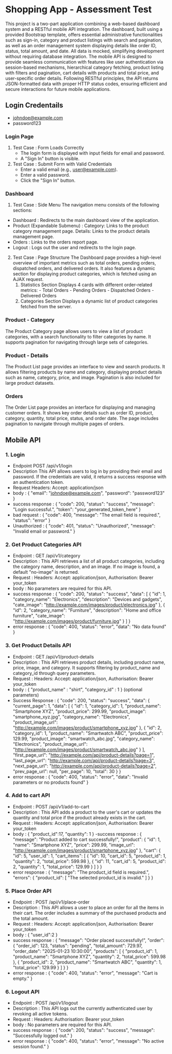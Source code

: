 # Shopping App - Assessment Test
This project is a two-part application combining a web-based dashboard system and a RESTful mobile API integration. The dashboard, built using a provided Bootstrap template, offers essential administrative functionalities such as sign-in, category and product listings with search and pagination, as well as an order management system displaying details like order ID, status, total amount, and date. All data is mocked, simplifying development without requiring database integration. The mobile API is designed to provide seamless communication with features like user authentication via session-based mechanisms, hierarchical category fetching, product listing with filters and pagination, cart details with products and total price, and user-specific order details. Following RESTful principles, the API returns JSON-formatted data with proper HTTP status codes, ensuring efficient and secure interactions for future mobile applications.

## Login Credentails
- johndoe@example.com          
- password123

### Login Page
1. Test Case : Form Loads Correctly
    - The login form is displayed with input fields for email and password.
    - A "Sign In" button is visible.
2. Test Case : Submit Form with Valid Credentials
    - Enter a valid email (e.g., user@example.com).
    - Enter a valid password.
    - Click the "Sign In" button.

### Dashboard
1. Test Case : Side Menu
The navigation menu consists of the following sections:
 - Dashboard :
    Redirects to the main dashboard view of the application.
 - Product (Expandable Submenu) :
    Category: Links to the product category management page.
    Details: Links to the product details management page.
 - Orders :
     Links to the orders report page.
 - Logout :
     Logs out the user and redirects to the login page.
2. Test Case : Page Structure
The Dashboard page provides a high-level overview of important metrics such as total orders, pending orders, dispatched orders, and delivered orders. It also features a dynamic section for displaying product categories, which is fetched using an AJAX request.
    1. Statistics Section
        Displays 4 cards with different order-related metrics:
            - Total Orders
            - Pending Orders
            - Dispatched Orders
            - Delivered Orders
    2. Categories Section
        Displays a dynamic list of product categories fetched from the server.

### Product - Category
The Product Category page allows users to view a list of product categories, with a search functionality to filter categories by name. It supports pagination for navigating through large sets of categories.

### Product - Details
The Product List page provides an interface to view and search products. It allows filtering products by name and category, displaying product details such as name, category, price, and image. Pagination is also included for large product datasets.

### Orders
The Order List page provides an interface for displaying and managing customer orders. It shows key order details such as order ID, product, category, quantity, total price, status, and order date. The page includes pagination to navigate through multiple pages of orders.

## Mobile API

### 1. Login
   
- Endpoint
POST /api/v1/login
- Description
This API allows users to log in by providing their email and password. If the credentials are valid, it returns a success response with an authentication token.
- Request
Headers: Accept: application/json 
- body   : {
  "email": "johndoe@example.com",
  "password": "password123"
}
- success response : {
  "code": 200,
  "status": "success",
  "message": "Login successful.",
  "token": "your_generated_token_here"
}
- bad request : {
  "code": 400,
  "message": "The email field is required.",
  "status": "error"
}
- Unauthorized : {
  "code": 401,
  "status": "Unauthorized",
  "message": "Invalid email or password."
}

### 2. Get Product Categories API
- Endpoint :
GET /api/v1/category
- Description :
This API retrieves a list of all product categories, including the category name, description, and an image. If no image is found, a default "no-image" is returned. 
- Request :
Headers:
Accept: application/json, Authorisation: Bearer your_token
- body : No parameters are required for this API.
- success response : {
  "code": 200,
  "status": "success",
  "data": [
    {
      "id": 1,
      "category_name": "Electronics",
      "description": "Devices and gadgets",
      "cate_image": "http://example.com/images/product/electronics.jpg"
    },
    {
      "id": 2,
      "category_name": "Furniture",
      "description": "Home and office furniture",
      "cate_image": "http://example.com/images/product/furniture.jpg"
    }
  ]
}
- error response : {
  "code": 400,
  "status": "error",
  "data": "No data found"
}

### 3. Get Product Details API
- Endpoint :
GET /api/v1/product-details
- Description :
This API retrieves product details, including product name, price, image, and category. It supports filtering by product_name and category_id through query parameters.
- Request :
Headers:
Accept: application/json, Authorisation: Bearer your_token
- body : {
  "product_name" : "shirt",
  "category_id" : 1 
  } (optional parameters)
- Success Response : {
  "code": 200,
  "status": "success",
  "data": {
    "current_page": 1,
    "data": [
      {
        "id": 1,
        "category_id": 1,
        "product_name": "Smartphone XYZ",
        "product_price": 299.99,
        "product_image": "smartphone_xyz.jpg",
        "category_name": "Electronics",
        "product_image_url": "http://example.com/images/product/smartphone_xyz.jpg"
      },
      {
        "id": 2,
        "category_id": 1,
        "product_name": "Smartwatch ABC",
        "product_price": 129.99,
        "product_image": "smartwatch_abc.jpg",
        "category_name": "Electronics",
        "product_image_url": "http://example.com/images/product/smartwatch_abc.jpg"
      }
    ],
    "first_page_url": "http://example.com/api/product-details?page=1",
    "last_page_url": "http://example.com/api/product-details?page=3",
    "next_page_url": "http://example.com/api/product-details?page=2",
    "prev_page_url": null,
    "per_page": 10,
    "total": 30
  }
}
- error response : {
  "code": 400,
  "status": "error",
  "data": "Invalid parameters or no products found"
}

### 4. Add to cart API 
- Endpoint :
POST /api/v1/add-to-cart
- Description :
This API adds a product to the user's cart or updates the quantity and total price if the product already exists in the cart.
- Request :
Headers:
Accept: application/json, Authorisation: Bearer your_token
- body : {
   "product_id":17,
    "quantity": 1 
  }
  -success response : {
  "message": "Product added to cart successfully!",
  "product": {
    "id": 1,
    "name": "Smartphone XYZ",
    "price": 299.99,
    "image_url": "http://example.com/images/product/smartphone_xyz.jpg"
  },
  "cart": {
    "id": 5,
    "user_id": 1,
    "cart_items": [
      {
        "id": 10,
        "cart_id": 5,
        "product_id": 1,
        "quantity": 2,
        "total_price": 599.98
      },
      {
        "id": 11,
        "cart_id": 5,
        "product_id": 2,
        "quantity": 1,
        "total_price": 129.99
      }
    ]
  }
}
- error response : {
  "message": "The product_id field is required.",
  "errors": {
    "product_id": [
      "The selected product_id is invalid."
    ]
  }
}

### 5. Place Order API
- Endpoint :
POST /api/v1/place-order
- Description :
This API allows a user to place an order for all the items in their cart. The order includes a summary of the purchased products and the total amount.
- Request :
Headers:
Accept: application/json, Authorisation: Bearer your_token
- body : {
   "user_id":2
  }
- success response : {
  "message": "Order placed successfully!",
  "order": {
    "order_id": 123,
    "status": "pending",
    "total_amount": 729.97,
    "order_date": "2025-01-23 10:30:00",
    "products": [
      {
        "product_id": 1,
        "product_name": "Smartphone XYZ",
        "quantity": 2,
        "total_price": 599.98
      },
      {
        "product_id": 2,
        "product_name": "Smartwatch ABC",
        "quantity": 1,
        "total_price": 129.99
      }
    ]
  }
}
- error response : {
  "code": 400,
  "status": "error",
  "message": "Cart is empty."
}

### 6. Logout API
- Endpoint :
POST /api/v1/logout
- Description :
This API logs out the currently authenticated user by revoking all active tokens.
- Request :
Headers:
Authorisation: Bearer your_token
- body : No parameters are required for this API.
- success response : {
  "code": 200,
  "status": "success",
  "message": "Successfully logged out."
}
- error response : {
  "code": 400,
  "status": "error",
  "message": "No active session found."
}
